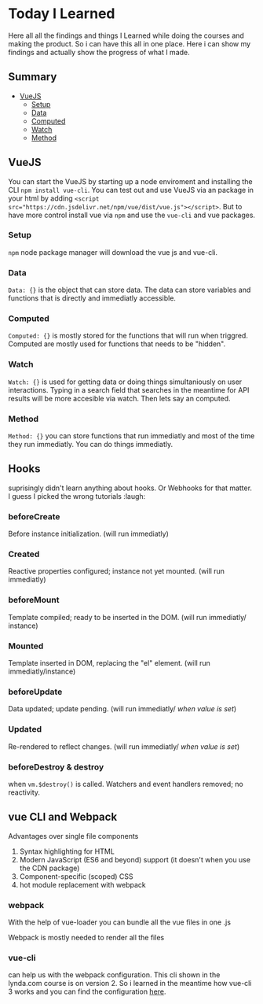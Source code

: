 # Today I Learned

Here all all the findings and things I Learned while doing the courses and making the product.
So i can have this all in one place. Here i can show my findings and actually show the progress of what I made.

## Summary

- [VueJS](##VueJS)
  - [Setup](###Setup)
  - [Data](###Data)
  - [Computed](###Computedp)
  - [Watch](###Watch)
  - [Method](###Method)

## VueJS

You can start the VueJS by starting up a node enviroment and installing the CLI `npm install vue-cli`. You can test out and use VueJS via an package in your html by adding `<script src="https://cdn.jsdelivr.net/npm/vue/dist/vue.js"></script>`. But to have more control install vue via `npm` and use the `vue-cli` and vue packages.

### Setup

`npm` node package manager will download the vue js and vue-cli.

### Data

`Data: {}` is the object that can store data. The data can store variables and functions that is directly and immediatly accessible.

### Computed

`Computed: {}` is mostly stored for the functions that will run when triggred. Computed are mostly used for functions that needs to be "hidden".

### Watch

`Watch: {}` is used for getting data or doing things simultaniously on user interactions. Typing in a search field that searches in the meantime for API results will be more accesible via watch. Then lets say an computed.

### Method

`Method: {}` you can store functions that run immediatly and most of the time they run immediatly. You can do things immediatly.

## Hooks

suprisingly didn't learn anything about hooks. Or Webhooks for that matter. I guess I picked the wrong tutorials :laugh:

### beforeCreate

Before instance initialization. (will run immediatly)

### Created

Reactive properties configured; instance not yet mounted. (will run immediatly)

### beforeMount

Template compiled; ready to be inserted in the DOM. (will run immediatly/ instance)

### Mounted

Template inserted in DOM, replacing the "el" element. (will run immediatly/instance)

### beforeUpdate

Data updated; update pending. (will run immediatly/ _when value is set_)

### Updated

Re-rendered to reflect changes. (will run immediatly/ _when value is set_)

### beforeDestroy & destroy

when `vm.$destroy()` is called. Watchers and event handlers removed; no reactivity.

## vue CLI and Webpack

Advantages over single file components

1. Syntax highlighting for HTML
2. Modern JavaScript (ES6 and beyond) support (it doesn't when you use the CDN package)
3. Component-specific (scoped) CSS
4. hot module replacement with webpack

### webpack

With the help of vue-loader you can bundle all the vue files in one .js

Webpack is mostly needed to render all the files

### vue-cli

can help us with the webpack configuration. This cli shown in the lynda.com course is on version 2. So i learned in the meantime how vue-cli 3 works and you can find the configuration [here](application/hello-world).
